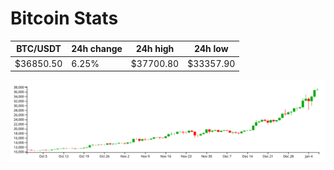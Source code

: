 # Bitcoin Stats

BTC/USDT|24h change|24h high|24h low|
|---|---|---|---|
|$36850.50|6.25%|$37700.80|$33357.90|

<img src="./chart.svg">
